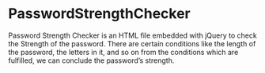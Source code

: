 # PasswordStrengthChecker
Password Strength Checker is an HTML file embedded with jQuery to check the Strength of the password. There are certain conditions like the length of the password, the letters in it, and so on from the conditions which are fulfilled, we can conclude the password’s strength.
